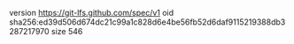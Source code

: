 version https://git-lfs.github.com/spec/v1
oid sha256:ed39d506d674dc21c99a1c828d6e4be56fb52d6daf9115219388db3287217970
size 546
